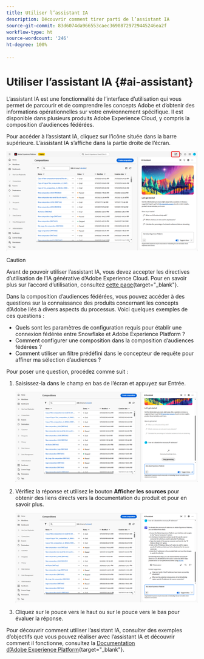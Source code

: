 ```yaml
---
title: Utiliser l’assistant IA
description: Découvrir comment tirer parti de l’assistant IA
source-git-commit: 83d6074da966553caec36908729729445246ea2f
workflow-type: ht
source-wordcount: '246'
ht-degree: 100%

---
```


# Utiliser l’assistant IA {#ai-assistant}

L’assistant IA est une fonctionnalité de l’interface d’utilisation qui vous permet de parcourir et de comprendre les concepts Adobe et d’obtenir des informations opérationnelles sur votre environnement spécifique. Il est disponible dans plusieurs produits Adobe Experience Cloud, y compris la composition d’audiences fédérées.

Pour accéder à l’assistant IA, cliquez sur l’icône située dans la barre supérieure. L’assistant IA s’affiche dans la partie droite de l’écran.

![](assets/do-not-localize/ai-assistant-open.png)


>[!CAUTION]
>
>Avant de pouvoir utiliser l’assistant IA, vous devez accepter les directives d’utilisation de l’IA générative d’Adobe Experience Cloud. Pour en savoir plus sur l’accord d’utilisation, consultez [cette page](https://experienceleague.adobe.com/fr/docs/experience-platform/ai-assistant/home){target="_blank"}.

Dans la composition d’audiences fédérées, vous pouvez accéder à des questions sur la connaissance des produits concernant les concepts d’Adobe liés à divers aspects du processus. Voici quelques exemples de ces questions :

* Quels sont les paramètres de configuration requis pour établir une connexion fédérée entre Snowflake et Adobe Experience Platform ?
* Comment configurer une composition dans la composition d’audiences fédérées ?
* Comment utiliser un filtre prédéfini dans le concepteur de requête pour affiner ma sélection d’audiences ?

Pour poser une question, procédez comme suit :

1. Saisissez-la dans le champ en bas de l’écran et appuyez sur Entrée.

   ![](assets/do-not-localize/ai-assistant-ask.png)

1. Vérifiez la réponse et utilisez le bouton **Afficher les sources** pour obtenir des liens directs vers la documentation du produit et pour en savoir plus.

   ![](assets/do-not-localize/ai-assistant-answer.png)

1. Cliquez sur le pouce vers le haut ou sur le pouce vers le bas pour évaluer la réponse.

Pour découvrir comment utiliser l’assistant IA, consulter des exemples d’objectifs que vous pouvez réaliser avec l’assistant IA et découvrir comment il fonctionne, consultez la [Documentation d’Adobe Experience Platform](https://experienceleague.adobe.com/fr/docs/experience-platform/ai-assistant/home){target="_blank"}.
